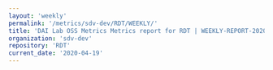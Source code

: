 ```yaml
---
layout: 'weekly'
permalink: '/metrics/sdv-dev/RDT/WEEKLY/'
title: 'DAI Lab OSS Metrics Metrics report for RDT | WEEKLY-REPORT-2020-04-19'
organization: 'sdv-dev'
repository: 'RDT'
current_date: '2020-04-19'
---
```

